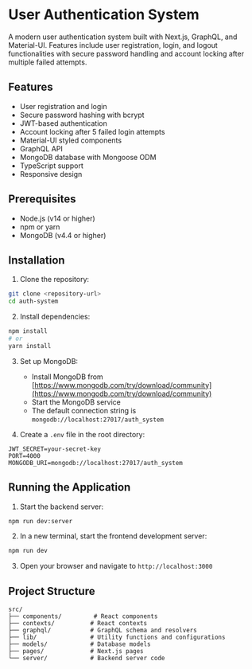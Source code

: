 # User Authentication System

A modern user authentication system built with Next.js, GraphQL, and Material-UI. Features include user registration, login, and logout functionalities with secure password handling and account locking after multiple failed attempts.

## Features

- User registration and login
- Secure password hashing with bcrypt
- JWT-based authentication
- Account locking after 5 failed login attempts
- Material-UI styled components
- GraphQL API
- MongoDB database with Mongoose ODM
- TypeScript support
- Responsive design

## Prerequisites

- Node.js (v14 or higher)
- npm or yarn
- MongoDB (v4.4 or higher)

## Installation

1. Clone the repository:
```bash
git clone <repository-url>
cd auth-system
```

2. Install dependencies:
```bash
npm install
# or
yarn install
```

3. Set up MongoDB:
   - Install MongoDB from [https://www.mongodb.com/try/download/community](https://www.mongodb.com/try/download/community)
   - Start the MongoDB service
   - The default connection string is `mongodb://localhost:27017/auth_system`

4. Create a `.env` file in the root directory:
```
JWT_SECRET=your-secret-key
PORT=4000
MONGODB_URI=mongodb://localhost:27017/auth_system
```

## Running the Application

1. Start the backend server:
```bash
npm run dev:server

```

2. In a new terminal, start the frontend development server:
```bash
npm run dev

```

3. Open your browser and navigate to `http://localhost:3000`

## Project Structure

```
src/
├── components/         # React components
├── contexts/          # React contexts
├── graphql/           # GraphQL schema and resolvers
├── lib/               # Utility functions and configurations
├── models/            # Database models
├── pages/             # Next.js pages
└── server/            # Backend server code
```

